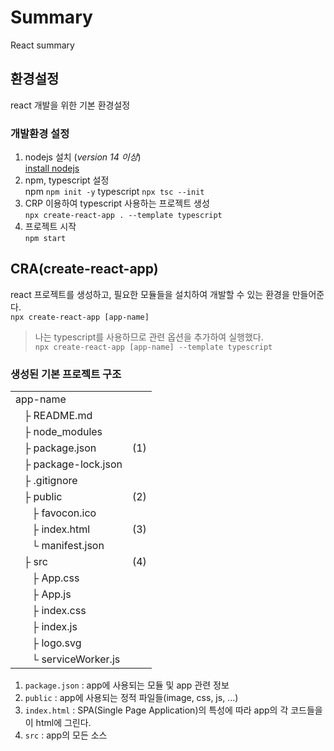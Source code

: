 # Summary
React summary

## 환경설정
react 개발을 위한 기본 환경설정

### 개발환경 설정
1. nodejs 설치 (*version 14 이상*)   
    [install nodejs](http://nodejs.org/ko/download/releases/)
2. npm, typescript 설정   
    npm `npm init -y`
    typescript `npx tsc --init`
3. CRP 이용하여 typescript 사용하는 프로젝트 생성   
    `npx create-react-app . --template typescript`
4. 프로젝트 시작   
    `npm start`

## CRA(create-react-app)
react 프로젝트를 생성하고, 필요한 모듈들을 설치하여 개발할 수 있는 환경을 만들어준다.   
`npx create-react-app [app-name]`
> 나는 typescript를 사용하므로 관련 옵션을 추가하여 실행했다.   
> `npx create-react-app [app-name] --template typescript`

### 생성된 기본 프로젝트 구조
|   |   |
|---|:---:|
|app-name|  |
|&nbsp;&nbsp;&nbsp;├ README.md| |
|&nbsp;&nbsp;&nbsp;├ node_modules|  |
|&nbsp;&nbsp;&nbsp;├ package.json|(1)|
|&nbsp;&nbsp;&nbsp;├ package-lock.json| |
|&nbsp;&nbsp;&nbsp;├ .gitignore|    |
|&nbsp;&nbsp;&nbsp;├ public|(2)|
|&nbsp;&nbsp;&nbsp;&nbsp;&nbsp;&nbsp;├ favocon.ico| |
|&nbsp;&nbsp;&nbsp;&nbsp;&nbsp;&nbsp;├ index.html|(3)|
|&nbsp;&nbsp;&nbsp;&nbsp;&nbsp;&nbsp;└ manifest.json|   |
|&nbsp;&nbsp;&nbsp;├ src|(4)|
|&nbsp;&nbsp;&nbsp;&nbsp;&nbsp;&nbsp;├ App.css| |
|&nbsp;&nbsp;&nbsp;&nbsp;&nbsp;&nbsp;├ App.js| |
|&nbsp;&nbsp;&nbsp;&nbsp;&nbsp;&nbsp;├ index.css| |
|&nbsp;&nbsp;&nbsp;&nbsp;&nbsp;&nbsp;├ index.js| |
|&nbsp;&nbsp;&nbsp;&nbsp;&nbsp;&nbsp;├ logo.svg| |
|&nbsp;&nbsp;&nbsp;&nbsp;&nbsp;&nbsp;└ serviceWorker.js| |

1. `package.json` : app에 사용되는 모듈 및 app 관련 정보
2. `public` : app에 사용되는 정적 파일들(image, css, js, ...)
3. `index.html` : SPA(Single Page Application)의 특성에 따라 app의 각 코드들을 이 html에 그린다.
4. `src` : app의 모든 소스   